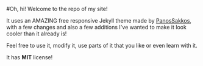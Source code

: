 #Oh, hi! 
Welcome to the repo of my site!

It uses an AMAZING free responsive Jekyll theme made by [PanosSakkos](https://github.com/PanosSakkos), with a few changes and also a few additions I've wanted to make it look cooler than it already is!

Feel free to use it, modify it, use parts of it that you like or even learn with it.

It has **MIT** license!
